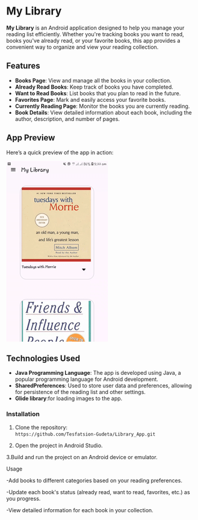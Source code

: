 # My Library

**My Library** is an Android application designed to help you manage your reading list efficiently. Whether you're tracking books you want to read, books you've already read, or your favorite books, this app provides a convenient way to organize and view your reading collection.

## Features

- **Books Page**: View and manage all the books in your collection.
- **Already Read Books**: Keep track of books you have completed.
- **Want to Read Books**: List books that you plan to read in the future.
- **Favorites Page**: Mark and easily access your favorite books.
- **Currently Reading Page**: Monitor the books you are currently reading.
- **Book Details**: View detailed information about each book, including the author, description, and number of pages.



## App Preview


Here’s a quick preview of the app in action:

![App Preview](./AppPreview/preview.gif)




## Technologies Used

- **Java Programming Language**: The app is developed using Java, a popular programming language for Android development.
- **SharedPreferences**: Used to store user data and preferences, allowing for persistence of the reading list and other settings.
- **Glide library**:for loading images to the app.


### Installation
1. Clone the repository:  
   `https://github.com/Tesfatsion-Gudeta/Library_App.git`
   
2. Open the project in Android Studio.

3.Build and run the project on an Android device or emulator.

Usage 

-Add books to different categories based on your reading preferences.

-Update each book's status (already read, want to read, favorites, etc.) as you progress.

-View detailed information for each book in your collection.

  

